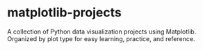 # matplotlib-projects
A collection of Python data visualization projects using Matplotlib. Organized by plot type for easy learning, practice, and reference.
